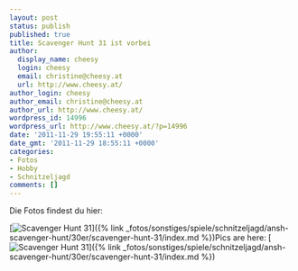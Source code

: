 ```yaml
---
layout: post
status: publish
published: true
title: Scavenger Hunt 31 ist vorbei
author:
  display_name: cheesy
  login: cheesy
  email: christine@cheesy.at
  url: http://www.cheesy.at/
author_login: cheesy
author_email: christine@cheesy.at
author_url: http://www.cheesy.at/
wordpress_id: 14996
wordpress_url: http://www.cheesy.at/?p=14996
date: '2011-11-29 19:55:11 +0000'
date_gmt: '2011-11-29 18:55:11 +0000'
categories:
- Fotos
- Hobby
- Schnitzeljagd
comments: []
---
```

<!--:de-->Die Fotos findest du hier:
[![](http://www.cheesy.at/wp-content/uploads/thumb5.jpg "Scavenger Hunt 31")]({% link _fotos/sonstiges/spiele/schnitzeljagd/ansh-scavenger-hunt/30er/scavenger-hunt-31/index.md %})<!--:--><!--:en-->Pics are here:
[![](http://www.cheesy.at/wp-content/uploads/thumb5.jpg "Scavenger Hunt 31")]({% link _fotos/sonstiges/spiele/schnitzeljagd/ansh-scavenger-hunt/30er/scavenger-hunt-31/index.md %})<!--:-->
